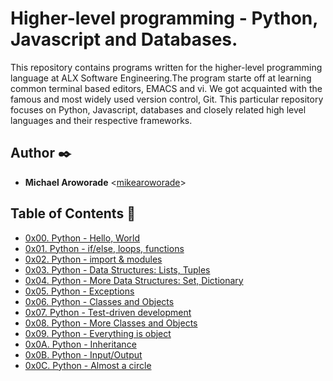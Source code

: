 # Higher-level programming - Python, Javascript and Databases.

This repository contains programs written for the higher-level programming language at ALX Software Engineering.The program starte off at learning common terminal based editors, EMACS and vi. We got acquainted with the famous and most widely used version control, Git. This particular repository focuses on Python, Javascript, databases and closely related high level languages and their respective frameworks.

## Author :black_nib:
* **Michael Aroworade**  <[mikearoworade](https://github.com/mikearoworade)>

## Table of Contents :ledger:
* [0x00. Python - Hello, World](./0x00-python-hello_world)
* [0x01. Python - if/else, loops, functions](./0x01-python-if_else_loops_functions)
* [0x02. Python - import & modules](./0x02-python-import_modules)
* [0x03. Python - Data Structures: Lists, Tuples](./0x03-python-data_structures)
* [0x04. Python - More Data Structures: Set, Dictionary](./0x04-python-more_data_structures)
* [0x05. Python - Exceptions](./0x05-python-exceptions)
* [0x06. Python - Classes and Objects](./0x06-python-classes)
* [0x07. Python - Test-driven development](./0x07-python-test_driven_development)
* [0x08. Python - More Classes and Objects](./0x08-python-more_classes)
* [0x09. Python - Everything is object](./0x09-python-everything_is_object)
* [0x0A. Python - Inheritance](./0x0A-python-inheritance)
* [0x0B. Python - Input/Output](./0x0B-python-input_output)
* [0x0C. Python - Almost a circle](./0X0C-python-almost_a_circle)
